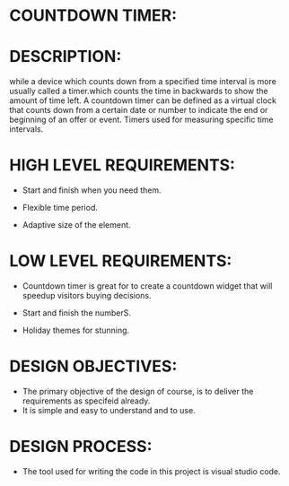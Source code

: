 # COUNTDOWN TIMER:
  
# DESCRIPTION:
   
while a device which counts down from a specified time interval is more usually called a timer.which counts the time in backwards to show the amount of time left.
A countdown timer can be defined as a virtual clock that counts down from a certain date or number to indicate the end or beginning of an offer or event. Timers used for measuring specific time intervals.

# HIGH LEVEL REQUIREMENTS:

* Start and finish when you need them.

* Flexible time period.

* Adaptive size of the element.

# LOW LEVEL REQUIREMENTS:
  
* Countdown timer is great for to create a countdown widget that will speedup visitors buying decisions.

* Start and finish the numberS.

* Holiday themes for stunning.

# DESIGN OBJECTIVES:
        
* The primary objective of the design of course, is to deliver the requirements as specifeid already.
* It is simple and easy to understand and to use.

# DESIGN PROCESS:
      
* The tool used for writing the code in this project is visual studio code.


         

        

        

    
    